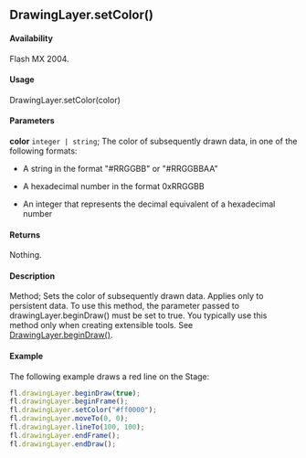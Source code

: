 ## DrawingLayer.setColor()

#### Availability

Flash MX 2004.

#### Usage

DrawingLayer.setColor(color)

#### Parameters

**color** `integer | string`; The color of subsequently drawn data, in one of the following formats:

- A string in the format "\#RRGGBB" or "\#RRGGBBAA"

- A hexadecimal number in the format 0xRRGGBB

- An integer that represents the decimal equivalent of a hexadecimal number

#### Returns

Nothing.

#### Description

Method; Sets the color of subsequently drawn data. Applies only to persistent data. To use this method, the parameter passed to drawingLayer.beginDraw() must be set to true. You typically use this method only when creating extensible tools. See [DrawingLayer.beginDraw()](../DrawingLayer_object/DrawingLayer.md).

#### Example

The following example draws a red line on the Stage:

```javascript
fl.drawingLayer.beginDraw(true);
fl.drawingLayer.beginFrame();
fl.drawingLayer.setColor("#ff0000");
fl.drawingLayer.moveTo(0, 0);
fl.drawingLayer.lineTo(100, 100);
fl.drawingLayer.endFrame();
fl.drawingLayer.endDraw();
```
